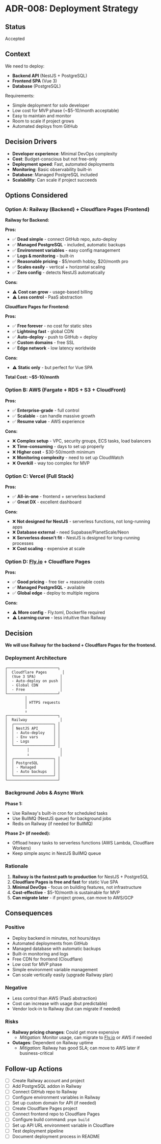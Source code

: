 # ADR-008: Deployment Strategy

## Status

Accepted

## Context

We need to deploy:

- **Backend API** (NestJS + PostgreSQL)
- **Frontend SPA** (Vue 3)
- **Database** (PostgreSQL)

Requirements:

- Simple deployment for solo developer
- Low cost for MVP phase (~$5-10/month acceptable)
- Easy to maintain and monitor
- Room to scale if project grows
- Automated deploys from GitHub

## Decision Drivers

- **Developer experience**: Minimal DevOps complexity
- **Cost**: Budget-conscious but not free-only
- **Deployment speed**: Fast, automated deployments
- **Monitoring**: Basic observability built-in
- **Database**: Managed PostgreSQL included
- **Scalability**: Can scale if project succeeds

## Options Considered

### Option A: Railway (Backend) + Cloudflare Pages (Frontend)

**Railway for Backend:**

**Pros:**

- ✅ **Dead simple** - connect GitHub repo, auto-deploy
- ✅ **Managed PostgreSQL** - included, automatic backups
- ✅ **Environment variables** - easy config management
- ✅ **Logs & monitoring** - built-in
- ✅ **Reasonable pricing** - $5/month hobby, $20/month pro
- ✅ **Scales easily** - vertical + horizontal scaling
- ✅ **Zero config** - detects NestJS automatically

**Cons:**

- ⚠️ **Cost can grow** - usage-based billing
- ⚠️ **Less control** - PaaS abstraction

**Cloudflare Pages for Frontend:**

**Pros:**

- ✅ **Free forever** - no cost for static sites
- ✅ **Lightning fast** - global CDN
- ✅ **Auto-deploy** - push to GitHub = deploy
- ✅ **Custom domains** - free SSL
- ✅ **Edge network** - low latency worldwide

**Cons:**

- ⚠️ **Static only** - but perfect for Vue SPA

**Total Cost: ~$5-10/month**

### Option B: AWS (Fargate + RDS + S3 + CloudFront)

**Pros:**

- ✅ **Enterprise-grade** - full control
- ✅ **Scalable** - can handle massive growth
- ✅ **Resume value** - AWS experience

**Cons:**

- ❌ **Complex setup** - VPC, security groups, ECS tasks, load balancers
- ❌ **Time-consuming** - days to set up properly
- ❌ **Higher cost** - $30-50/month minimum
- ❌ **Monitoring complexity** - need to set up CloudWatch
- ❌ **Overkill** - way too complex for MVP

### Option C: Vercel (Full Stack)

**Pros:**

- ✅ **All-in-one** - frontend + serverless backend
- ✅ **Great DX** - excellent dashboard

**Cons:**

- ❌ **Not designed for NestJS** - serverless functions, not long-running apps
- ❌ **Database external** - need Supabase/PlanetScale/Neon
- ❌ **Serverless doesn't fit** - NestJS is designed for long-running processes
- ❌ **Cost scaling** - expensive at scale

### Option D: [Fly.io](http://Fly.io) + Cloudflare Pages

**Pros:**

- ✅ **Good pricing** - free tier + reasonable costs
- ✅ **Managed PostgreSQL** - available
- ✅ **Global edge** - deploy to multiple regions

**Cons:**

- ⚠️ **More config** - Fly.toml, Dockerfile required
- ⚠️ **Learning curve** - less intuitive than Railway

## Decision

**We will use Railway for the backend + Cloudflare Pages for the frontend.**

### Deployment Architecture

```
┌───────────────────────┐
│  Cloudflare Pages       │
│  (Vue 3 SPA)           │
│  - Auto-deploy on push │
│  - Global CDN          │
│  - Free                │
└───────────────────────┘
         │
         │ HTTPS requests
         │
         ↓
┌───────────────────────┐
│  Railway               │
│  ┌──────────────────┐ │
│  │ NestJS API       │ │
│  │ - Auto-deploy    │ │
│  │ - Env vars       │ │
│  │ - Logs           │ │
│  └──────────────────┘ │
│         │              │
│         ↓              │
│  ┌──────────────────┐ │
│  │ PostgreSQL       │ │
│  │ - Managed        │ │
│  │ - Auto backups   │ │
│  └──────────────────┘ │
└───────────────────────┘
```

### Background Jobs & Async Work

**Phase 1:**

- Use Railway's built-in cron for scheduled tasks
- Use BullMQ (NestJS queue) for background jobs
- Redis on Railway (if needed for BullMQ)

**Phase 2+ (if needed):**

- Offload heavy tasks to serverless functions (AWS Lambda, Cloudflare Workers)
- Keep simple async in NestJS BullMQ queue

### Rationale

1. **Railway is the fastest path to production** for NestJS + PostgreSQL
2. **Cloudflare Pages is free and fast** for static Vue SPA
3. **Minimal DevOps** - focus on building features, not infrastructure
4. **Cost-effective** - $5-10/month is sustainable for MVP
5. **Can migrate later** - if project grows, can move to AWS/GCP

## Consequences

### Positive

- Deploy backend in minutes, not hours/days
- Automated deployments from GitHub
- Managed database with automatic backups
- Built-in monitoring and logs
- Free CDN for frontend (Cloudflare)
- Low cost for MVP phase
- Simple environment variable management
- Can scale vertically easily (upgrade Railway plan)

### Negative

- Less control than AWS (PaaS abstraction)
- Cost can increase with usage (but predictable)
- Vendor lock-in to Railway (but can migrate if needed)

### Risks

- **Railway pricing changes**: Could get more expensive
    - *Mitigation*: Monitor usage, can migrate to [Fly.io](http://Fly.io) or AWS if needed
- **Outages**: Dependent on Railway uptime
    - *Mitigation*: Railway has good SLA; can move to AWS later if business-critical

## Follow-up Actions

- [ ]  Create Railway account and project
- [ ]  Add PostgreSQL addon in Railway
- [ ]  Connect GitHub repo to Railway
- [ ]  Configure environment variables in Railway
- [ ]  Set up custom domain for API (if needed)
- [ ]  Create Cloudflare Pages project
- [ ]  Connect frontend repo to Cloudflare Pages
- [ ]  Configure build command: `pnpm build`
- [ ]  Set up API URL environment variable in Cloudflare
- [ ]  Test deployment pipeline
- [ ]  Document deployment process in README